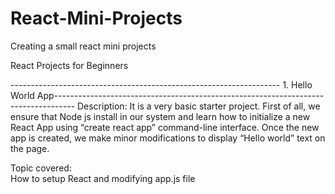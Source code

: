 # React-Mini-Projects
Creating a small react mini projects


React Projects for Beginners

------------------------------------------------------------------- 1. Hello World App-----------------------------------------------------------------------------------
Description:
It is a very basic starter project. First of all, we ensure that Node js install in our system and learn how to initialize a new React App using “create react app” command-line interface. Once the new app is created, we make minor modifications to display “Hello world” text on the page.

Topic covered:  
How to setup React and modifying app.js file

